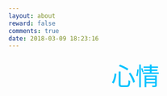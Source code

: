 ```yaml
---
layout: about
reward: false
comments: true
date: 2018-03-09 18:23:16
---
```


<center><font face="verdana" size=12px color="00c2ff" font-weight=bold>心情</font></center>

